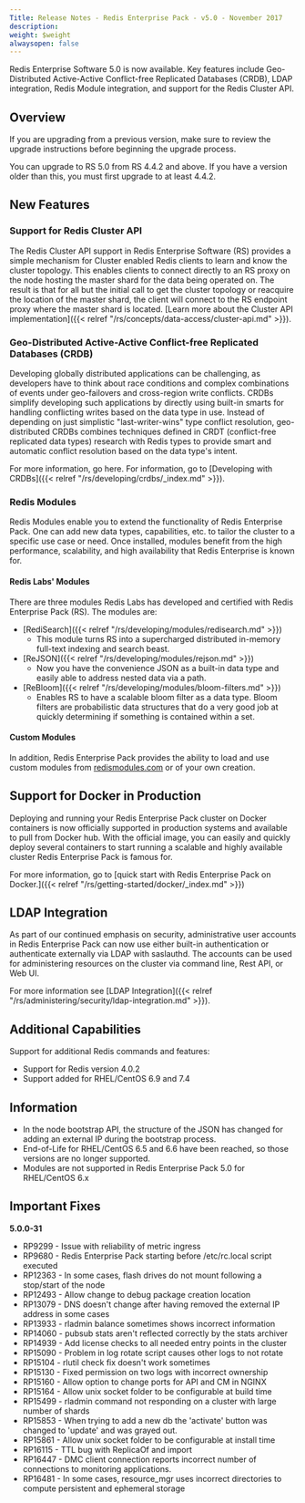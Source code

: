```yaml
---
Title: Release Notes - Redis Enterprise Pack - v5.0 - November 2017
description: 
weight: $weight
alwaysopen: false
---
```

Redis Enterprise Software 5.0 is now available. Key features include
Geo-Distributed Active-Active Conflict-free Replicated Databases (CRDB),
LDAP integration, Redis Module integration, and support for the Redis
Cluster API.

## Overview

If you are upgrading from a previous version, make sure to review the
upgrade instructions before beginning the upgrade process.

You can upgrade to RS 5.0 from RS 4.4.2 and above. If you have a version
older than this, you must first upgrade to at least 4.4.2.

## New Features

### Support for Redis Cluster API

The Redis Cluster API support in Redis Enterprise Software (RS) provides
a simple mechanism for Cluster enabled Redis clients to learn and know
the cluster topology. This enables clients to connect directly to an RS
proxy on the node hosting the master shard for the data being operated
on. The result is that for all but the initial call to get the cluster
topology or reacquire the location of the master shard, the client will
connect to the RS endpoint proxy where the master shard is located.
[Learn more about the Cluster API
implementation]({{< relref "/rs/concepts/data-access/cluster-api.md" >}}).

### Geo-Distributed Active-Active Conflict-free Replicated Databases (CRDB)

Developing globally distributed applications can be challenging, as
developers have to think about race conditions and complex combinations
of events under geo-failovers and cross-region write conflicts. CRDBs
simplify developing such applications by directly using built-in smarts
for handling conflicting writes based on the data type in use. Instead
of depending on just simplistic "last-writer-wins" type conflict
resolution, geo-distributed CRDBs combines techniques defined in CRDT
(conflict-free replicated data types) research with Redis types to
provide smart and automatic conflict resolution based on the data type's
intent.

For more information, go here. For information, go to [Developing with
CRDBs]({{< relref "/rs/developing/crdbs/_index.md" >}}).

### Redis Modules

Redis Modules enable you to extend the functionality of Redis Enterprise
Pack. One can add new data types, capabilities, etc. to tailor the
cluster to a specific use case or need. Once installed, modules benefit
from the high performance, scalability, and high availability that Redis
Enterprise is known for.

#### Redis Labs' Modules

There are three modules Redis Labs has developed and certified with
Redis Enterprise Pack (RS). The modules are:

-   [RediSearch]({{< relref "/rs/developing/modules/redisearch.md" >}})
    - This module turns RS into a supercharged distributed in-memory
    full-text indexing and search beast.
-   [ReJSON]({{< relref "/rs/developing/modules/rejson.md" >}})
    - Now you have the convenience JSON as a built-in data type and
    easily able to address nested data via a path.
-   [ReBloom]({{< relref "/rs/developing/modules/bloom-filters.md" >}})
    - Enables RS to have a scalable bloom filter as a data type. Bloom
    filters are probabilistic data structures that do a very good job at
    quickly determining if something is contained within a set.

#### Custom Modules

In addition, Redis Enterprise Pack provides the ability to load and use
custom modules from [redismodules.com](http://redismodules.com/) or of
your own creation.

## Support for Docker in Production

Deploying and running your Redis Enterprise Pack cluster on Docker
containers is now officially supported in production systems and
available to pull from Docker hub. With the official image, you can
easily and quickly deploy several containers to start running a scalable
and highly available cluster Redis Enterprise Pack is famous for.

For more information, go to [quick start with Redis Enterprise Pack on
Docker.]({{< relref "/rs/getting-started/docker/_index.md" >}})

## LDAP Integration

As part of our continued emphasis on security, administrative user
accounts in Redis Enterprise Pack can now use either built-in
authentication or authenticate externally via LDAP with saslauthd. The
accounts can be used for administering resources on the cluster via
command line, Rest API, or Web UI.

For more information see [LDAP
Integration]({{< relref "/rs/administering/security/ldap-integration.md" >}}).

## Additional Capabilities

Support for additional Redis commands and features:

-   Support for Redis version 4.0.2
-   Support added for RHEL/CentOS 6.9 and 7.4

## Information

-   In the node bootstrap API, the structure of the JSON has changed for
    adding an external IP during the bootstrap process.
-   End-of-Life for RHEL/CentOS 6.5 and 6.6 have been reached, so those
    versions are no longer supported.
-   Modules are not supported in Redis Enterprise Pack 5.0 for
    RHEL/CentOS 6.x

## Important Fixes

**5.0.0-31**

-   RP9299 - Issue with reliability of metric ingress
-   RP9680 - Redis Enterprise Pack starting before /etc/rc.local script
    executed
-   RP12363 - In some cases, flash drives do not mount following a
    stop/start of the node
-   RP12493 - Allow change to debug package creation location
-   RP13079 - DNS doesn't change after having removed the external IP
    address in some cases
-   RP13933 - rladmin balance sometimes shows incorrect information
-   RP14060 - pubsub stats aren't reflected correctly by the stats
    archiver
-   RP14939 - Add license checks to all needed entry points in the
    cluster
-   RP15090 - Problem in log rotate script causes other logs to not
    rotate
-   RP15104 - rlutil check fix doesn't work sometimes
-   RP15130 - Fixed permission on two logs with incorrect ownership
-   RP15160 - Allow option to change ports for API and CM in NGINX
-   RP15164 - Allow unix socket folder to be configurable at build time
-   RP15499 - rladmin command not responding on a cluster with large
    number of shards
-   RP15853 - When trying to add a new db the 'activate' button was
    changed to 'update' and was grayed out.
-   RP15861 - Allow unix socket folder to be configurable at install
    time
-   RP16115 - TTL bug with ReplicaOf and import
-   RP16447 - DMC client connection reports incorrect number of
    connections to monitoring applications.
-   RP16481 - In some cases, resource\_mgr uses incorrect directories
    to compute persistent and ephemeral storage
